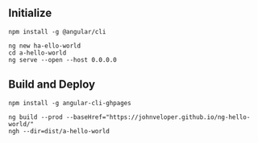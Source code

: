 ## Initialize
```
npm install -g @angular/cli
```
```
ng new ha-ello-world
cd a-hello-world
ng serve --open --host 0.0.0.0
```

## Build and Deploy
```
npm install -g angular-cli-ghpages
```
```
ng build --prod --baseHref="https://johnveloper.github.io/ng-hello-world/"
ngh --dir=dist/a-hello-world
```